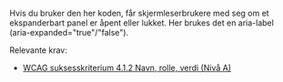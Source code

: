 Hvis du bruker den her koden, får skjermleserbrukere med seg om et ekspanderbart panel er åpent eller lukket. Her brukes det en aria-label (aria-expanded="true"/"false").


Relevante krav:
- [WCAG suksesskriterium 4.1.2 Navn, rolle, verdi (Nivå A)](https://uu.difi.no/krav-og-regelverk/wcag-20-standarden/412-navn-rolle-verdi-niva)

